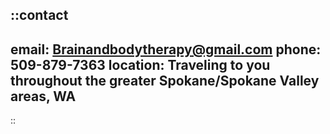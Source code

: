 ::contact
---
email: Brainandbodytherapy@gmail.com
phone: 509-879-7363
location: Traveling to you throughout the greater Spokane/Spokane Valley areas, WA
---
::